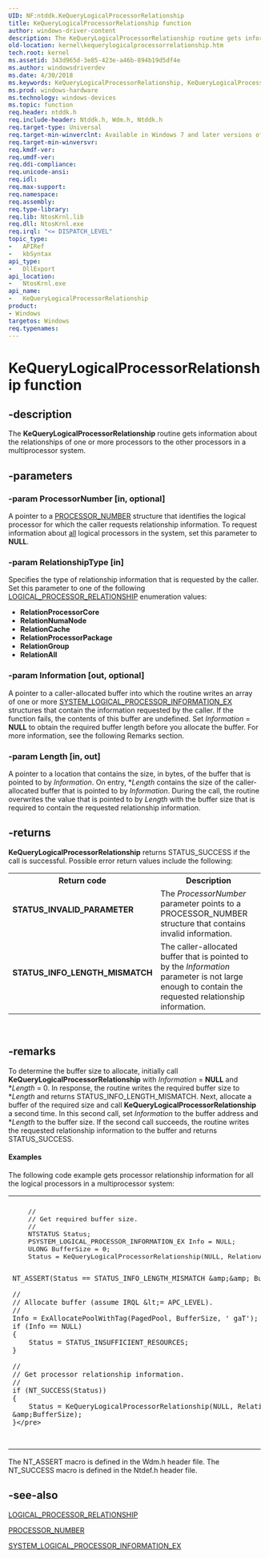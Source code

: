 ```yaml
---
UID: NF:ntddk.KeQueryLogicalProcessorRelationship
title: KeQueryLogicalProcessorRelationship function
author: windows-driver-content
description: The KeQueryLogicalProcessorRelationship routine gets information about the relationships of one or more processors to the other processors in a multiprocessor system.
old-location: kernel\kequerylogicalprocessorrelationship.htm
tech.root: kernel
ms.assetid: 343d965d-3e85-423e-a46b-894b19d5df4e
ms.author: windowsdriverdev
ms.date: 4/30/2018
ms.keywords: KeQueryLogicalProcessorRelationship, KeQueryLogicalProcessorRelationship routine [Kernel-Mode Driver Architecture], k105_0db645b1-dfa2-4d90-856f-975997dc09a8.xml, kernel.kequerylogicalprocessorrelationship, wdm/KeQueryLogicalProcessorRelationship
ms.prod: windows-hardware
ms.technology: windows-devices
ms.topic: function
req.header: ntddk.h
req.include-header: Ntddk.h, Wdm.h, Ntddk.h
req.target-type: Universal
req.target-min-winverclnt: Available in Windows 7 and later versions of Windows.
req.target-min-winversvr: 
req.kmdf-ver: 
req.umdf-ver: 
req.ddi-compliance: 
req.unicode-ansi: 
req.idl: 
req.max-support: 
req.namespace: 
req.assembly: 
req.type-library: 
req.lib: NtosKrnl.lib
req.dll: NtosKrnl.exe
req.irql: "<= DISPATCH_LEVEL"
topic_type:
-	APIRef
-	kbSyntax
api_type:
-	DllExport
api_location:
-	NtosKrnl.exe
api_name:
-	KeQueryLogicalProcessorRelationship
product:
- Windows
targetos: Windows
req.typenames: 
---
```


# KeQueryLogicalProcessorRelationship function


## -description


The <b>KeQueryLogicalProcessorRelationship</b> routine gets information about the relationships of one or more processors to the other processors in a multiprocessor system.


## -parameters




### -param ProcessorNumber [in, optional]

A pointer to a <a href="https://msdn.microsoft.com/library/windows/hardware/ff559913">PROCESSOR_NUMBER</a> structure that identifies the logical processor for which the caller requests relationship information. To request information about <u>all</u> logical processors in the system, set this parameter to <b>NULL</b>. 


### -param RelationshipType [in]

Specifies the type of relationship information that is requested by the caller. Set this parameter to one of the following <a href="http://go.microsoft.com/fwlink/p/?linkid=155068">LOGICAL_PROCESSOR_RELATIONSHIP</a> enumeration values:

<ul>
<li>
<b>RelationProcessorCore</b>

</li>
<li>
<b>RelationNumaNode</b>

</li>
<li>
<b>RelationCache</b>

</li>
<li>
<b>RelationProcessorPackage</b>

</li>
<li>
<b>RelationGroup</b>

</li>
<li>
<b>RelationAll</b>

</li>
</ul>

### -param Information [out, optional]

A pointer to a caller-allocated buffer into which the routine writes an array of one or more <a href="http://go.microsoft.com/fwlink/p/?linkid=155065">SYSTEM_LOGICAL_PROCESSOR_INFORMATION_EX</a> structures that contain the information requested by the caller. If the function fails, the contents of this buffer are undefined. Set <i>Information</i> = <b>NULL</b> to obtain the required buffer length before you allocate the buffer. For more information, see the following Remarks section.


### -param Length [in, out]

A pointer to a location that contains the size, in bytes, of the buffer that is pointed to by <i>Information</i>. On entry, *<i>Length</i> contains the size of the caller-allocated buffer that is pointed to by <i>Information</i>. During the call, the routine overwrites the value that is pointed to by <i>Length</i> with the buffer size that is required to contain the requested relationship information. 


## -returns



<b>KeQueryLogicalProcessorRelationship</b> returns STATUS_SUCCESS if the call is successful. Possible error return values include the following:

<table>
<tr>
<th>Return code</th>
<th>Description</th>
</tr>
<tr>
<td width="40%">
<dl>
<dt><b>STATUS_INVALID_PARAMETER</b></dt>
</dl>
</td>
<td width="60%">
The <i>ProcessorNumber</i> parameter points to a PROCESSOR_NUMBER structure that contains invalid information.

</td>
</tr>
<tr>
<td width="40%">
<dl>
<dt><b>STATUS_INFO_LENGTH_MISMATCH</b></dt>
</dl>
</td>
<td width="60%">
The caller-allocated buffer that is pointed to by the <i>Information</i> parameter is not large enough to contain the requested relationship information.

</td>
</tr>
</table>
 




## -remarks



To determine the buffer size to allocate, initially call <b>KeQueryLogicalProcessorRelationship</b> with <i>Information</i> = <b>NULL</b> and *<i>Length</i> = 0. In response, the routine writes the required buffer size to *<i>Length</i> and returns STATUS_INFO_LENGTH_MISMATCH. Next, allocate a buffer of the required size and call <b>KeQueryLogicalProcessorRelationship</b> a second time. In this second call, set <i>Information</i> to the buffer address and *<i>Length</i> to the buffer size. If the second call succeeds, the routine writes the requested relationship information to the buffer and returns STATUS_SUCCESS.


#### Examples

The following code example gets processor relationship information for all the logical processors in a multiprocessor system:

<div class="code"><span codelanguage=""><table>
<tr>
<th></th>
</tr>
<tr>
<td>
<pre>    //
    // Get required buffer size.
    //
    NTSTATUS Status;
    PSYSTEM_LOGICAL_PROCESSOR_INFORMATION_EX Info = NULL;
    ULONG BufferSize = 0;
    Status = KeQueryLogicalProcessorRelationship(NULL, RelationAll, NULL, &amp;BufferSize);

    NT_ASSERT(Status == STATUS_INFO_LENGTH_MISMATCH &amp;&amp; BufferSize &gt; 0);

    //
    // Allocate buffer (assume IRQL &lt;= APC_LEVEL).
    //
    Info = ExAllocatePoolWithTag(PagedPool, BufferSize, ' gaT');
    if (Info == NULL)
    {
        Status = STATUS_INSUFFICIENT_RESOURCES;
    }

    //
    // Get processor relationship information.
    //
    if (NT_SUCCESS(Status))
    {
        Status = KeQueryLogicalProcessorRelationship(NULL, RelationAll, Info, &amp;BufferSize);
    }</pre>
</td>
</tr>
</table></span></div>
The NT_ASSERT macro is defined in the Wdm.h header file. The NT_SUCCESS macro is defined in the Ntdef.h header file.

<div class="code"></div>



## -see-also




<a href="http://go.microsoft.com/fwlink/p/?linkid=155068">LOGICAL_PROCESSOR_RELATIONSHIP</a>



<a href="https://msdn.microsoft.com/library/windows/hardware/ff559913">PROCESSOR_NUMBER</a>



<a href="http://go.microsoft.com/fwlink/p/?linkid=155065">SYSTEM_LOGICAL_PROCESSOR_INFORMATION_EX</a>
 

 

